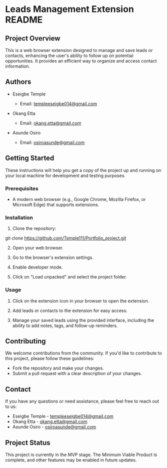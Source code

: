 # Leads Management Extension README

## Project Overview

This is a web browser extension designed to manage and save leads or contacts, enhancing the user's ability to follow up on potential opportunities. It provides an efficient way to organize and access contact information.

## Authors

- Eseigbe Temple
  - Email: templeeseigbe014@gmail.com

- Okang Etta
  - Email: okang.etta@gmail.com

- Asunde Osiro
  - Email: osiroasunde@gmail.com

## Getting Started

These instructions will help you get a copy of the project up and running on your local machine for development and testing purposes.

### Prerequisites

- A modern web browser (e.g., Google Chrome, Mozilla Firefox, or Microsoft Edge) that supports extensions.

### Installation

1. Clone the repository:

git clone https://github.com/Temple111/Portfolio_project.git

2. Open your web browser.

3. Go to the browser's extension settings.

4. Enable developer mode.

5. Click on "Load unpacked" and select the project folder.

### Usage

1. Click on the extension icon in your browser to open the extension.

2. Add leads or contacts to the extension for easy access.

3. Manage your saved leads using the provided interface, including the ability to add notes, tags, and follow-up reminders.

## Contributing

We welcome contributions from the community. If you'd like to contribute to this project, please follow these guidelines:

- Fork the repository and make your changes.
- Submit a pull request with a clear description of your changes.

## Contact

If you have any questions or need assistance, please feel free to reach out to us:

- Eseigbe Temple - templeeseigbe014@gmail.com
- Okang Etta - okang.etta@gmail.com
- Asunde Osiro - osiroasunde@gmail.com

## Project Status

This project is currently in the MVP stage. The Minimum Viable Product is complete, and other features may be enabled in future updates.
